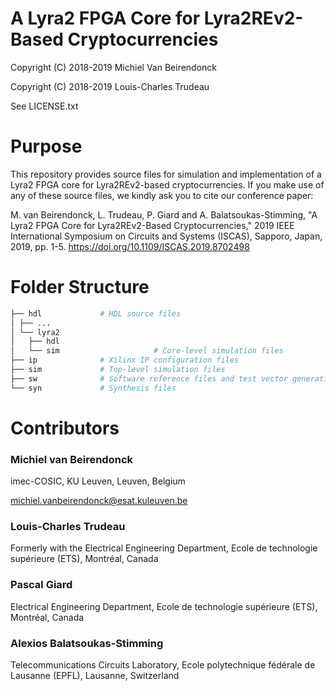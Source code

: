 # A Lyra2 FPGA Core for Lyra2REv2-Based Cryptocurrencies

Copyright (C) 2018-2019 Michiel Van Beirendonck

Copyright (C) 2018-2019 Louis-Charles Trudeau

See LICENSE.txt

# Purpose

This repository provides source files for simulation and implementation of a Lyra2 FPGA core for Lyra2REv2-based cryptocurrencies. If you make use of any of these source files, we kindly ask you to cite our conference paper:

M. van Beirendonck, L. Trudeau, P. Giard and A. Balatsoukas-Stimming, "A Lyra2 FPGA Core for Lyra2REv2-Based Cryptocurrencies," 2019 IEEE International Symposium on Circuits and Systems (ISCAS), Sapporo, Japan, 2019, pp. 1-5.
https://doi.org/10.1109/ISCAS.2019.8702498

# Folder Structure

```bash
├── hdl				# HDL source files
│ ├── ...
│ └── lyra2
│   ├── hdl   
│   └── sim                     # Core-level simulation files
├── ip				# Xilinx IP configuration files
├── sim				# Top-level simulation files 
├── sw				# Software reference files and test vector generation
└── syn				# Synthesis files
```	

# Contributors

### Michiel van Beirendonck
imec-COSIC, KU Leuven, Leuven, Belgium

michiel.vanbeirendonck@esat.kuleuven.be
### Louis-Charles Trudeau
Formerly with the Electrical Engineering Department, Ecole de technologie supérieure (ETS), Montréal, Canada 
### Pascal Giard
Electrical Engineering Department, Ecole de technologie supérieure (ETS), Montréal, Canada 
### Alexios Balatsoukas-Stimming
Telecommunications Circuits Laboratory, Ecole polytechnique fédérale de Lausanne (EPFL), Lausanne, Switzerland
